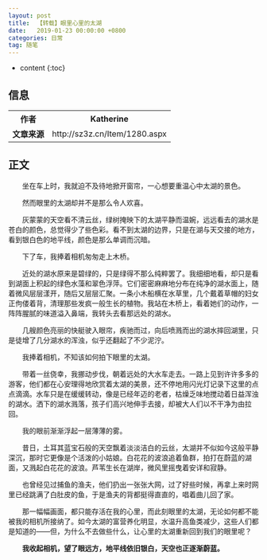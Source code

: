 ```yaml
---
layout: post
title:  【转载】眼里心里的太湖
date:   2019-01-23 00:00:00 +0800
categories: 日常
tag: 随笔
---
```


* content
{:toc}

## 信息

<table>
  <tr>
    <th><b>作者</b></th>
    <th>Katherine</th>
  </tr>
  <tr>
    <td><b>文章来源</b></td>
    <td>http://sz3z.cn/Item/1280.aspx</td>
  </tr>
</table>



## 正文

&ensp;&ensp;&ensp;&ensp;坐在车上时，我就迫不及待地掀开窗帘，一心想要重温心中太湖的景色。

&ensp;&ensp;&ensp;&ensp;然而眼里的太湖却并不是那么令人欢喜。

&ensp;&ensp;&ensp;&ensp;灰蒙蒙的天空看不清云丝，绿树掩映下的太湖平静而温婉，远远看去的湖水是苍白的颜色，总觉得少了些色彩。看不到太湖的边界，只是在湖与天交接的地方，看到银白色的地平线，颜色是那么单调而沉暗。

&ensp;&ensp;&ensp;&ensp;下了车，我捧着相机匆匆走上木桥。

&ensp;&ensp;&ensp;&ensp;近处的湖水原来是碧绿的，只是绿得不那么纯粹罢了。我细细地看，却只是看到湖面上积起的绿色水藻和翠色浮萍。它们密密麻麻地分布在纯净的湖水面上，随着微风层层漾开，随后又层层汇聚。一条小木船横在水草里，几个戴着草帽的妇女正佝偻着背，清理那些发疯一般生长的植物。我站在木桥上，看着她们的动作，一阵阵腥腻的味道溢入鼻端，我转头去看那远处的湖水。

&ensp;&ensp;&ensp;&ensp;几艘颜色亮丽的快艇驶入眼帘，疾驰而过，向后喷溅而出的湖水摔回湖里，只是徒增了几分湖水的浑浊，似乎还翻起了不少泥泞。

&ensp;&ensp;&ensp;&ensp;我捧着相机，不知该如何拍下眼里的太湖。

&ensp;&ensp;&ensp;&ensp;带着一丝侥幸，我挪动步伐，朝着远处的大水车走去。一路上见到许许多多的游客，他们都在心安理得地欣赏着太湖的美景，还不停地用闪光灯记录下这里的点点滴滴。水车只是在缓缓转动，像是已经年迈的老者，枯燥乏味地搅动着日益浑浊的湖水。洒下的湖水溅落，孩子们高兴地伸手去接，却被大人们以不干净为由拉回。

&ensp;&ensp;&ensp;&ensp;我的眼前渐渐浮起一层薄薄的雾。

&ensp;&ensp;&ensp;&ensp;昔日，土耳其蓝宝石般的天空飘着淡淡洁白的云丝，太湖并不似如今这般平静深沉，那时它更像是个活泼的小姑娘。白花花的波浪追着鱼群，拍打在蔚蓝的湖面，又溅起白花花的波浪。芦苇生长在湖岸，微风里摇曳着安详和寂静。

&ensp;&ensp;&ensp;&ensp;也曾经见过捕鱼的渔夫，他们扔出一张张大网，过了好些时候，再拿上来时网里已经跳满了白肚皮的鱼，于是渔夫的背都挺得直直的，唱着曲儿回了家。

&ensp;&ensp;&ensp;&ensp;那一幅幅画面，都只能存活在我的心里，而此刻眼里的太湖，无论如何都不能被我的相机所接纳了。如今太湖的富营养化明显，水温升高鱼类减少，这些人们都是知道的——但，为什么不去做些什么，让心里的太湖重新回到我们的眼里呢？

&ensp;&ensp;&ensp;&ensp;**我收起相机，望了眼远方，地平线依旧银白，天空也正逐渐蔚蓝。**